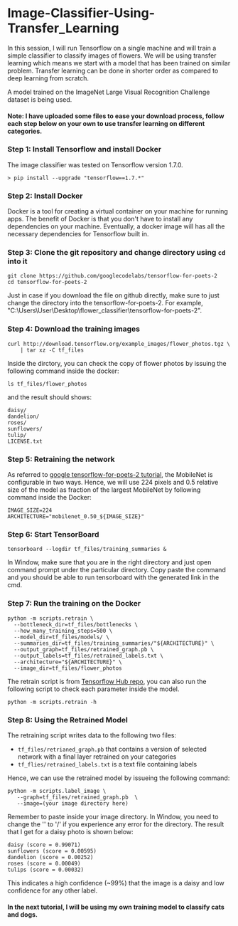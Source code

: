 # Image-Classifier-Using-Transfer_Learning

In this session, I will run Tensorflow on a single machine and will train a simple classifier to classify images of flowers.
We will be using transfer learning which means we start with a model that has been trained on similar problem. Transfer learning can be done in shorter order as compared to deep learning from scratch.

A model trained on the ImageNet Large Visual Recognition Challenge dataset is being used. 

#### Note: I have uploaded some files to ease your download process, follow each step below on your own to use transfer learning on different categories.


### Step 1: Install Tensorflow and install Docker
The image classifier was tested on Tensorflow version 1.7.0.
```
> pip install --upgrade "tensorflow==1.7.*"
```

### Step 2: Install Docker
Docker is a tool for creating a virtual container on your machine for running apps. The benefit of Docker is that you don't have to install any dependencies on your machine. Eventually, a docker image will has all the necessary dependencies for Tensorflow built in.

### Step 3: Clone the git repository and change directory using ```cd``` into it
```
git clone https://github.com/googlecodelabs/tensorflow-for-poets-2
cd tensorflow-for-poets-2
```
Just in case if you download the file on github directly, make sure to just change the directory into the tensorflow-for-poets-2. For example, "C:\Users\User\Desktop\flower_classifier\tensorflow-for-poets-2".

### Step 4: Download the training images
```
curl http://download.tensorflow.org/example_images/flower_photos.tgz \
    | tar xz -C tf_files
```
Inside the dirctory, you can check the copy of flower photos by issuing the following command inside the docker:
```
ls tf_files/flower_photos
```
and the result should shows:
```
daisy/
dandelion/
roses/
sunflowers/
tulip/
LICENSE.txt
```

### Step 5: Retraining the network
As referred to [google tensorflow-for-poets-2 tutorial](https://codelabs.developers.google.com/codelabs/tensorflow-for-poets/index.html?index=..%2F..index#3), the MobileNet is configurable in two ways. Hence, we will use 224 pixels and 0.5 relative size of the model as fraction of the largest MobileNet by following command inside the Docker:
```
IMAGE_SIZE=224
ARCHITECTURE="mobilenet_0.50_${IMAGE_SIZE}"
```

### Step 6: Start TensorBoard
```
tensorboard --logdir tf_files/training_summaries &
```
In Window, make sure that you are in the right directory and just open command prompt under the particular directory. Copy paste the command and you should be able to run tensorboard with the generated link in the cmd.

### Step 7: Run the training on the Docker
```
python -m scripts.retrain \
  --bottleneck_dir=tf_files/bottlenecks \
  --how_many_training_steps=500 \
  --model_dir=tf_files/models/ \
  --summaries_dir=tf_files/training_summaries/"${ARCHITECTURE}" \
  --output_graph=tf_files/retrained_graph.pb \
  --output_labels=tf_files/retrained_labels.txt \
  --architecture="${ARCHITECTURE}" \
  --image_dir=tf_files/flower_photos
  ```
  
 The retrain script is from [Tensorflow Hub repo](https://github.com/tensorflow/hub/blob/master/examples/image_retraining/retrain.py), you can also run the following script to check each parameter inside the model.
 ```
 python -m scripts.retrain -h
 ```
 
 ### Step 8: Using the Retrained Model
 The retraining script writes data to the following two files:
 * ```tf_files/retrianed_graph.pb``` that contains a version of selected network with a final layer retrained on your categories
 * ```tf_flies/retrained_labels.txt``` is a text file containing labels
 
 Hence, we can use the retrained model by issueing the following command:
 ```
 python -m scripts.label_image \
    --graph=tf_files/retrained_graph.pb  \
    --image=(your image directory here)
 ```
 Remember to paste inside your image directory. In Window, you need to change the '\' to '/' if you experience any error for the directory. The result that I get for a daisy photo is shown below:
 
 ```
 daisy (score = 0.99071)
sunflowers (score = 0.00595)
dandelion (score = 0.00252)
roses (score = 0.00049)
tulips (score = 0.00032)
```
This indicates a high confidence (~99%) that the image is a daisy and low confidence for any other label.

#### In the next tutorial, I will be using my own training model to classify cats and dogs.
 
 
 
 
